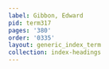 ```yaml
---
label: Gibbon, Edward
pid: term317
pages: '380'
order: '0335'
layout: generic_index_term
collection: index-headings
---
```

